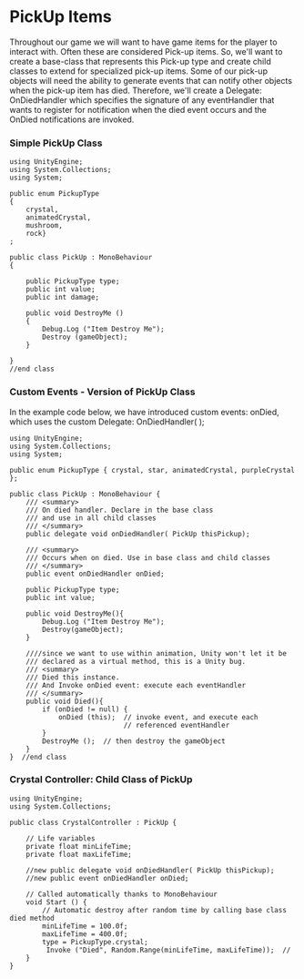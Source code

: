 # PickUp Items

Throughout our game we will want to have game items for the player to interact with.  Often these are considered Pick-up items.  So, we'll want to create a base-class that represents this Pick-up type and create child classes to extend for specialized pick-up items.  Some of our pick-up objects will need the ability to generate events that can notify other objects when the pick-up item has died.  Therefore, we'll create a Delegate: OnDiedHandler which specifies the signature of any eventHandler that wants to register for notification when the died event occurs and the OnDied notifications are invoked.

### Simple PickUp Class

```
using UnityEngine;
using System.Collections;
using System;

public enum PickupType
{
	crystal,
	animatedCrystal,
	mushroom,
	rock}
;

public class PickUp : MonoBehaviour
{

	public PickupType type;
	public int value;
	public int damage;

	public void DestroyMe ()
	{
		Debug.Log ("Item Destroy Me");
		Destroy (gameObject);
	}
		
}
//end class

```

### Custom Events - Version of PickUp Class

In the example code below, we have introduced custom events: onDied, which uses the custom Delegate: OnDiedHandler\( \);



```
using UnityEngine;
using System.Collections;
using System;

public enum PickupType { crystal, star, animatedCrystal, purpleCrystal };

public class PickUp : MonoBehaviour {
    /// <summary>
    /// On died handler. Declare in the base class 
    /// and use in all child classes
    /// </summary>
    public delegate void onDiedHandler( PickUp thisPickup);

    /// <summary>
    /// Occurs when on died. Use in base class and child classes
    /// </summary>
    public event onDiedHandler onDied; 

    public PickupType type;
    public int value;

    public void DestroyMe(){
        Debug.Log ("Item Destroy Me");
        Destroy(gameObject);
    }

    ////since we want to use within animation, Unity won't let it be 
    /// declared as a virtual method, this is a Unity bug. 
    /// <summary>
    /// Died this instance.
    /// And Invoke onDied event: execute each eventHandler 
    /// </summary>
    public void Died(){
        if (onDied != null) {
            onDied (this);  // invoke event, and execute each 
                            // referenced eventHandler
        }
        DestroyMe ();  // then destroy the gameObject
    }
}  //end class
```

### Crystal Controller: Child Class of PickUp

```
using UnityEngine;
using System.Collections;

public class CrystalController : PickUp {

    // Life variables
    private float minLifeTime;
    private float maxLifeTime;

    //new public delegate void onDiedHandler( PickUp thisPickup);
    //new public event onDiedHandler onDied; 

    // Called automatically thanks to MonoBehaviour
    void Start () {
        // Automatic destroy after random time by calling base class died method
        minLifeTime = 100.0f;
        maxLifeTime = 400.0f;
        type = PickupType.crystal;
         Invoke ("Died", Random.Range(minLifeTime, maxLifeTime));  //
    }
}
```



